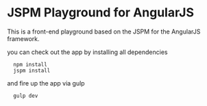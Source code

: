 # JSPM Playground for AngularJS

This is a front-end playground based on the JSPM for the AngularJS framework.

you can check out the app by installing all dependencies

```
  npm install
  jspm install
```

and fire up the app via gulp

```
  gulp dev
```
